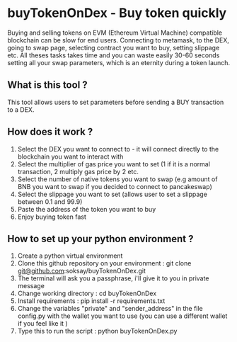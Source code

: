 # buyTokenOnDex - Buy token quickly

Buying and selling tokens on EVM (Ethereum Virtual Machine) compatible blockchain can be slow for end users. Connecting to metamask, to the DEX, going to swap page, selecting contract you want to buy, setting slippage etc. All theses tasks takes time and you can waste easily 30-60 seconds setting all your swap parameters, which is an eternity during a token launch. 

## What is this tool ? 

This tool allows users to set parameters before sending a BUY transaction to a DEX. 

## How does it work ? 
1) Select the DEX you want to connect to - it will connect directly to the blockchain you want to interact with
2) Select the multiplier of gas price you want to set (1 if it is a normal transaction, 2 multiply gas price by 2 etc. 
3) Select the number of native tokens you want to swap (e.g amount of BNB you want to swap if you decided to connect to pancakeswap)
4) Select the slippage you want to set (allows user to set a slippage between 0.1 and 99.9) 
5) Paste the address of the token you want to buy
6) Enjoy buying token fast

## How to set up your python environment ? 

1) Create a python virtual environment 
2) Clone this github repository on your environment : git clone git@github.com:soksay/buyTokenOnDex.git
3) The terminal will ask you a passphrase, i'll give it to you in private message
4) Change working directory : cd buyTokenOnDex
5) Install requirements : pip install -r requirements.txt
6) Change the variables "private" and "sender_address" in the file config.py with the wallet you want to use (you can use a different wallet if you feel like it )
7) Type this to run the script : python buyTokenOnDex.py

